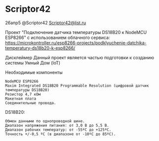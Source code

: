 # Scriptor42
 
 26апр5
 @Scriptor42
 Scriptor42@list.ru

Проект "Подключение датчика температуры DS18B20 к NodeMCU ESP8266" с использованием облачного сервиса:
https://microkontroller.ru/esp8266-projects/podklyuchenie-datchika-temperatury-ds18b20-k-esp8266/

Дисклеймер
Данный проект является частью подготовки к созданию системы Умный Дом (IoT)

Необходимые компоненты

    NodeMCU ESP8266
    Maxim Integrated DS18B20 Programmable Resolution (цифровой датчик температуры DS18B20)
    Резистор 4,7 кОм
    Макетная плата
    Соединительные провода.

DS18B20:

    Обмен данными по однопроводной шине.
    Диапазон напряжения питания: от 3,0 В до 5,5 В.
    Диапазон рабочих температур: от -55ºC до +125ºC.
    Точность +/-0,5 ºC (в диапазоне от -10ºC до 85ºC).
